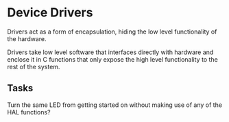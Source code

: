 # Device Drivers 

Drivers act as a form of encapsulation, hiding the low level functionality of the hardware. 

Drivers take low level software that interfaces directly with hardware and enclose it in C functions that only expose the high level functionality to the rest of the system. 

## Tasks 
Turn the same LED from getting started on without making use of any of the HAL functions? 
